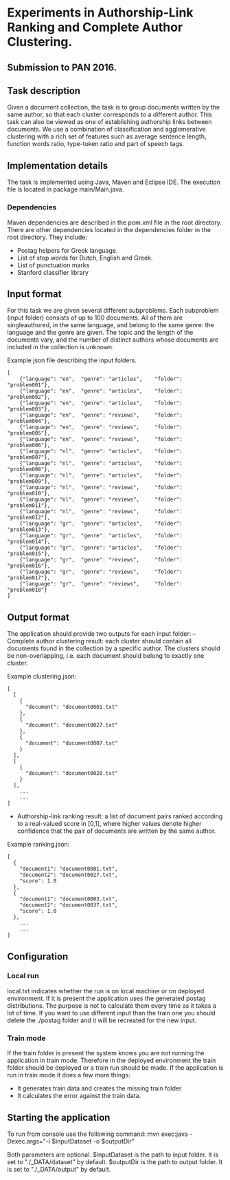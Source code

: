 # Experiments in Authorship-Link Ranking and Complete Author Clustering.
## Submission to PAN 2016.

## Task description
Given a document collection, the task is to group documents written by the same
author, so that each cluster corresponds to a different author. This task can also
be viewed as one of establishing authorship links between documents. We use
a combination of classification and agglomerative clustering with a rich set of
features such as average sentence length, function words ratio, type-token ratio
and part of speech tags.

## Implementation details
The task is implemented using Java, Maven and Eclipse IDE.
The execution file is located in package main/Main.java.

### Dependencies
Maven dependencies are described in the pom.xml file in the root directory. 
There are other dependencies located in the dependencies folder in the root directory. They include:
- Postag helpers for Greek language.
- List of stop words for Dutch, English and Greek.
- List of punctuation marks
- Stanford classifier library

## Input format
For this task we are given several different subproblems. 
Each subproblem (input folder) consists of up to 100 documents. 
All of them are singleauthored, in the same language, and belong to the same genre: 
the language and the genre are given. 
The topic and the length of the documents vary, and the number of
distinct authors whose documents are included in the collection is unknown.

Example json file describing the input folders.
```
[
	{"language": "en",	"genre": "articles",	"folder": "problem001"},
	{"language": "en",	"genre": "articles",	"folder": "problem002"},
	{"language": "en",	"genre": "articles",	"folder": "problem003"},
	{"language": "en",	"genre": "reviews",		"folder": "problem004"},
	{"language": "en",	"genre": "reviews",		"folder": "problem005"},
	{"language": "en",	"genre": "reviews",		"folder": "problem006"},
	{"language": "nl",	"genre": "articles",	"folder": "problem007"},
	{"language": "nl",	"genre": "articles",	"folder": "problem008"},
	{"language": "nl",	"genre": "articles",	"folder": "problem009"},
	{"language": "nl",	"genre": "reviews",		"folder": "problem010"},
	{"language": "nl",	"genre": "reviews",		"folder": "problem011"},
	{"language": "nl",	"genre": "reviews",		"folder": "problem012"},
	{"language": "gr",	"genre": "articles",	"folder": "problem013"},
	{"language": "gr",	"genre": "articles",	"folder": "problem014"},
	{"language": "gr",	"genre": "articles",	"folder": "problem015"},
	{"language": "gr",	"genre": "reviews",		"folder": "problem016"},
	{"language": "gr",	"genre": "reviews",		"folder": "problem017"},
	{"language": "gr",	"genre": "reviews",		"folder": "problem018"}
]
```


## Output format
The application should provide two outputs for each input folder:
– Complete author clustering result: each cluster should contain all documents
found in the collection by a specific author. The clusters should be non-overlapping,
i.e. each document should belong to exactly one cluster.

Example clustering.json:
```
[
  [
    {
      "document": "document0001.txt"
    },
    {
      "document": "document0027.txt"
    },
    {
      "document": "document0007.txt"
    }
  ],
  [
    {
      "document": "document0020.txt"
    }
  ],
	...
	...
]
```

- Authorship-link ranking result: a list of document pairs ranked according to a
real-valued score in [0,1], where higher values denote higher confidence that the
pair of documents are written by the same author.

Example ranking.json:
```
[
  {
    "document1": "document0001.txt",
    "document2": "document0027.txt",
    "score": 1.0
  },
  {
    "document1": "document0003.txt",
    "document2": "document0037.txt",
    "score": 1.0
  },
	...
	...
]
```

## Configuration

### Local run
local.txt indicates whether the run is on local machine or on deployed environment.
If it is present the application uses the generated postag distributions.
The purpose is not to calculate them every time as it takes a lot of time.
If you want to use different input than the train one you should delete the ./postag folder
and it will be recreated for the new input. 

### Train mode
If the train folder is present the system knows you are not running the application in train mode.
Therefore in the deployed environment the train folder should be deployed or a train run should be made.
If the application is run in train mode it does a few more things:
- It generates train data and creates the missing train folder
- It calculates the error against the train data.

## Starting the application
To run from console use the following command: 
mvn exec:java -Dexec.args="-i $inputDataset -o $outputDir"

Both parameters are optional.
$inputDataset is the path to input folder. It is set to "./_DATA/dataset" by default.
$outputDir is the path to output folder. It is set to "./_DATA/output" by default.
